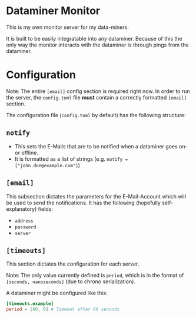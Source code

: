 # Dataminer Monitor
This is my own monitor server for my data-miners.

It is built to be easily integratable into any dataminer. 
Because of this the only way the monitor interacts with the dataminer is through pings from the dataminer.

# Configuration
Note: The entire `[email]` config section is required right now. 
In order to run the server, the `config.toml` file **must** contain a correctly formatted `[email]` section.

The configuration file (`config.toml` by default) has the following structure:

## `notify`
- This sets the E-Mails that are to be notified when a dataminer goes on- or offline.
- It is formatted as a list of strings (e.g. `notify = ["john.doe@example.com"]`)

## `[email]`
This subsection dictates the parameters for the E-Mail-Account which will be used to send the notifications.
It has the following (hopefully self-explanatory) fields:
- `address`
- `password`
- `server`
## `[timeouts]`
This section dictates the configuration for each server.

Note: The only value currently defined is `period`, which is in the format of `[seconds, nanoseconds]` (due to chrono serialization).

A dataminer might be configured like this: 
```toml
[timeouts.example]
period = [60, 0] # Timeout after 60 seconds
```